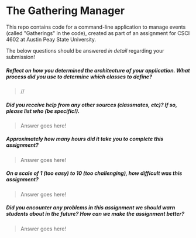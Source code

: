 # The Gathering Manager

This repo contains code for a command-line application to manage events (called "Gatherings" in the code), created as part of an assignment for CSCI 4602 at Austin Peay State University.

The below questions should be answered _in detail_ regarding your submission!

##### Reflect on how you determined the architecture of your application. What process did you use to determine which classes to define? #####
> //


##### Did you receive help from any other sources (classmates, etc)? If so, please list who (be specific!). #####
> Answer goes here!


##### Approximately how many hours did it take you to complete this assignment? #####
> Answer goes here!


##### On a scale of 1 (too easy) to 10 (too challenging), how difficult was this assignment? #####
> Answer goes here!


##### Did you encounter any problems in this assignment we should warn students about in the future? How can we make the assignment better? #####
> Answer goes here!

